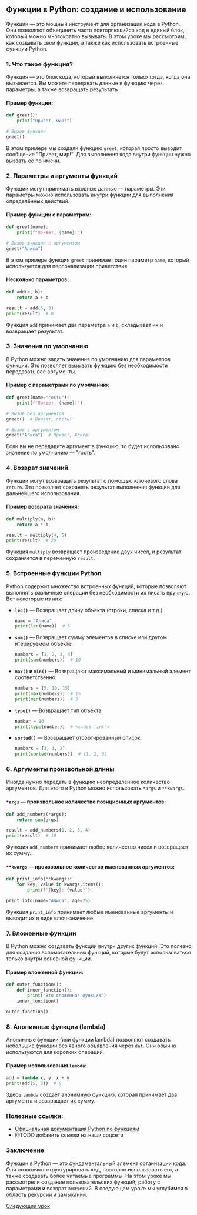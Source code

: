 ## Функции в Python: создание и использование

Функции — это мощный инструмент для организации кода в Python. Они позволяют объединить часто повторяющийся код в единый блок, который можно многократно вызывать. В этом уроке мы рассмотрим, как создавать свои функции, а также как использовать встроенные функции Python.

### 1. Что такое функция?

Функция — это блок кода, который выполняется только тогда, когда она вызывается. Вы можете передавать данные в функцию через параметры, а также возвращать результаты.

#### Пример функции:

```python
def greet():
    print("Привет, мир!")

# Вызов функции
greet()
```

В этом примере мы создали функцию `greet`, которая просто выводит сообщение "Привет, мир!". Для выполнения кода внутри функции нужно вызвать её по имени.

### 2. Параметры и аргументы функций

Функции могут принимать входные данные — параметры. Эти параметры можно использовать внутри функции для выполнения определённых действий.

#### Пример функции с параметром:

```python
def greet(name):
    print(f"Привет, {name}!")

# Вызов функции с аргументом
greet("Алиса")
```

В этом примере функция `greet` принимает один параметр `name`, который используется для персонализации приветствия.

#### Несколько параметров:

```python
def add(a, b):
    return a + b

result = add(5, 3)
print(result)  # 8
```

Функция `add` принимает два параметра `a` и `b`, складывает их и возвращает результат.

### 3. Значения по умолчанию

В Python можно задать значения по умолчанию для параметров функции. Это позволяет вызывать функцию без необходимости передавать все аргументы.

#### Пример с параметрами по умолчанию:

```python
def greet(name="гость"):
    print(f"Привет, {name}!")

# Вызов без аргументов
greet()  # Привет, гость!

# Вызов с аргументом
greet("Алиса")  # Привет, Алиса!
```

Если вы не передадите аргумент в функцию, то будет использовано значение по умолчанию — "гость".

### 4. Возврат значений

Функции могут возвращать результат с помощью ключевого слова `return`. Это позволяет сохранять результат выполнения функции для дальнейшего использования.

#### Пример возврата значения:

```python
def multiply(a, b):
    return a * b

result = multiply(4, 5)
print(result)  # 20
```

Функция `multiply` возвращает произведение двух чисел, и результат сохраняется в переменную `result`.

### 5. Встроенные функции Python

Python содержит множество встроенных функций, которые позволяют выполнять различные операции без необходимости их писать вручную. Вот некоторые из них:

- **`len()`** — Возвращает длину объекта (строки, списка и т.д.).
  
  ```python
  name = "Алиса"
  print(len(name))  # 5
  ```

- **`sum()`** — Возвращает сумму элементов в списке или другом итерируемом объекте.
  
  ```python
  numbers = [1, 2, 3, 4]
  print(sum(numbers))  # 10
  ```

- **`max()` и `min()`** — Возвращают максимальный и минимальный элемент соответственно.
  
  ```python
  numbers = [5, 10, 15]
  print(max(numbers))  # 15
  print(min(numbers))  # 5
  ```

- **`type()`** — Возвращает тип объекта.
  
  ```python
  number = 10
  print(type(number))  # <class 'int'>
  ```

- **`sorted()`** — Возвращает отсортированный список.
  
  ```python
  numbers = [3, 1, 2]
  print(sorted(numbers))  # [1, 2, 3]
  ```

### 6. Аргументы произвольной длины

Иногда нужно передать в функцию неопределённое количество аргументов. Для этого в Python можно использовать `*args` и `**kwargs`.

#### `*args` — произвольное количество позиционных аргументов:

```python
def add_numbers(*args):
    return sum(args)

result = add_numbers(1, 2, 3, 4)
print(result)  # 10
```

Функция `add_numbers` принимает любое количество чисел и возвращает их сумму.

#### `**kwargs` — произвольное количество именованных аргументов:

```python
def print_info(**kwargs):
    for key, value in kwargs.items():
        print(f"{key}: {value}")

print_info(name="Алиса", age=25)
```

Функция `print_info` принимает любые именованные аргументы и выводит их в виде ключ-значение.

### 7. Вложенные функции

В Python можно создавать функции внутри других функций. Это полезно для создания вспомогательных функций, которые будут использоваться только внутри основной функции.

#### Пример вложенной функции:

```python
def outer_function():
    def inner_function():
        print("Это вложенная функция")
    inner_function()

outer_function()
```

### 8. Анонимные функции (lambda)

Анонимные функции (или функции lambda) позволяют создавать небольшие функции без явного объявления через `def`. Они обычно используются для коротких операций.

#### Пример использования `lambda`:

```python
add = lambda x, y: x + y
print(add(5, 3))  # 8
```

Здесь `lambda` создаёт анонимную функцию, которая принимает два аргумента и возвращает их сумму.

### Полезные ссылки:

- [Официальная документация Python по функциям](https://docs.python.org/3/tutorial/controlflow.html#defining-functions)
- @TODO добавить ссылки на наши соцсети

### Заключение

Функции в Python — это фундаментальный элемент организации кода. Они позволяют структурировать код, повторно использовать его, а также создавать более читаемые программы. На этом уроке мы рассмотрели создание пользовательских функций, работу с параметрами и возврат значений. В следующем уроке мы углубимся в область рекурсии и замыканий.

[Следующий урок](https://github.com/sashazenit4/easy-python/blob/master/p8_oop/oop.md)
